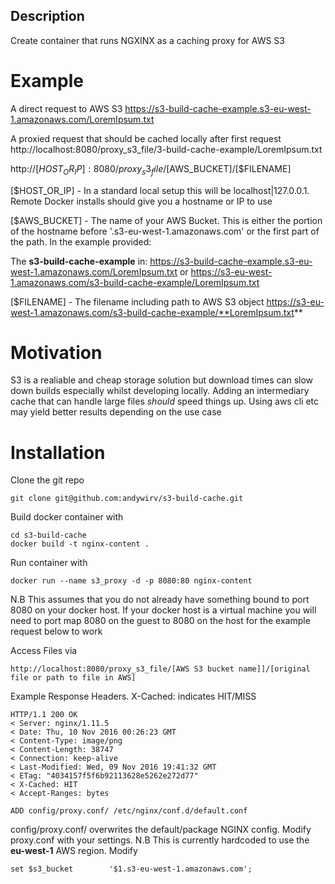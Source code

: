 ## Description
Create container that runs NGXINX as a caching proxy for AWS S3

# Example
A direct request to AWS S3
https://s3-build-cache-example.s3-eu-west-1.amazonaws.com/LoremIpsum.txt

A proxied request that should be cached locally after first request
http://localhost:8080/proxy_s3_file/3-build-cache-example/LoremIpsum.txt

http://[$HOST_OR_IP]:8080/proxy_s3_file/[$AWS_BUCKET]/[$FILENAME]

[$HOST_OR_IP] - In a standard local setup this will be localhost|127.0.0.1. Remote Docker installs should give you a hostname or IP to use

[$AWS_BUCKET] - The name of your AWS Bucket. This is either the portion of the hostname before '.s3-eu-west-1.amazonaws.com' or the first part of the path. In the example provided:

The **s3-build-cache-example** in: 
https://s3-build-cache-example.s3-eu-west-1.amazonaws.com/LoremIpsum.txt
or
https://s3-eu-west-1.amazonaws.com/s3-build-cache-example/LoremIpsum.txt

[$FILENAME] - The filename including path to AWS S3 object
https://s3-eu-west-1.amazonaws.com/s3-build-cache-example/**LoremIpsum.txt**


# Motivation
S3 is a realiable and cheap storage solution but download times can slow down builds especially whilst developing locally. Adding an intermediary cache that can handle large files *should* speed things up. Using aws cli etc may yield better results depending on the use case

# Installation
Clone the git repo
``` Shell
git clone git@github.com:andywirv/s3-build-cache.git
```

Build docker container with 
``` Shell
cd s3-build-cache
docker build -t nginx-content .
```

Run container with 
``` Shell
docker run --name s3_proxy -d -p 8080:80 nginx-content
```
N.B This assumes that you do not already have something bound to port 8080 on your docker host. If your docker host is a virtual machine you will need to port map 8080 on the guest to 8080 on the host for the example request below to work

Access Files via
```
http://localhost:8080/proxy_s3_file/[AWS S3 bucket name]]/[original file or path to file in AWS]
```

Example Response Headers. X-Cached: indicates HIT/MISS
``` Shell
HTTP/1.1 200 OK
< Server: nginx/1.11.5
< Date: Thu, 10 Nov 2016 00:26:23 GMT
< Content-Type: image/png
< Content-Length: 38747
< Connection: keep-alive
< Last-Modified: Wed, 09 Nov 2016 19:41:32 GMT
< ETag: "4034157f5f6b92113628e5262e272d77"
< X-Cached: HIT
< Accept-Ranges: bytes
```
``` Shell
ADD config/proxy.conf/ /etc/nginx/conf.d/default.conf
```

config/proxy.conf/ overwrites the default/package NGINX config. Modify proxy.conf with your settings. N.B This is currently hardcoded to use the **eu-west-1** AWS region.
Modify  
``` Shell
set $s3_bucket        '$1.s3-eu-west-1.amazonaws.com';
```

